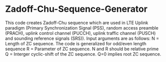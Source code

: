 # Zadoff-Chu-Sequence-Generator
This code creates Zadoff-Chu sequence which are used in LTE Uplink paradigm (Primary Synchronization Signal (PSS), 
random access preamble (PRACH), uplink control channel (PUCCH), uplink traffic channel (PUSCH) and sounding reference signals (SRS)).
Input arguments are as follows:
N = Length of ZC sequence. The code is generalized for odd/even length sequence
R = Parameter of ZC sequence. N and R should be relative prime
Q = Interger cyclic-shift of the ZC sequence. Q=0 implies root ZC sequence.  

